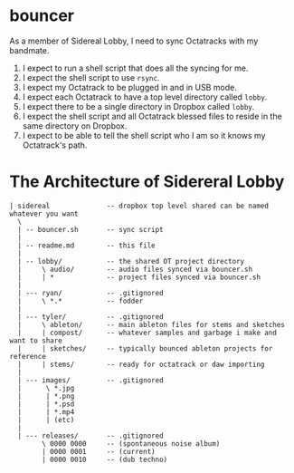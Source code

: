 # bouncer

As a member of Sidereal Lobby, I need to sync Octatracks with my bandmate.

 1. I expect to run a shell script that does all the syncing for me.
 2. I expect the shell script to use `rsync`.
 3. I expect my Octatrack to be plugged in and in USB mode.
 4. I expect each Octatrack to have a top level directory called `lobby`.
 5. I expect there to be a single directory in Dropbox called `lobby`.
 6. I expect the shell script and all Octatrack blessed files to reside in the same directory on Dropbox.
 7. I expect to be able to tell the shell script who I am so it knows my Octatrack's path.

# The Architecture of Sidereral Lobby

```
| sidereal              -- dropbox top level shared can be named whatever you want
  \  
  | -- bouncer.sh       -- sync script
  |
  | -- readme.md        -- this file
  |
  | -- lobby/           -- the shared OT project directory
  |     \ audio/        -- audio files synced via bouncer.sh
  |     | *             -- project files synced via bouncer.sh
  |
  | --- ryan/           -- .gitignored
  |     \ *.*           -- fodder
  |
  | --- tyler/          -- .gitignored
  |     \ ableton/      -- main ableton files for stems and sketches
  |     | compost/      -- whatever samples and garbage i make and want to share
  |     | sketches/     -- typically bounced ableton projects for reference
  |     | stems/        -- ready for octatrack or daw importing
  |     
  | --- images/         -- .gitignored
  |      \ *.jpg
  |      | *.png
  |      | *.psd
  |      | *.mp4
  |      | (etc)
  |
  | --- releases/       -- .gitignored
        \ 0000 0000     -- (spontaneous noise album)
        | 0000 0001     -- (current)
        | 0000 0010     -- (dub techno)
```